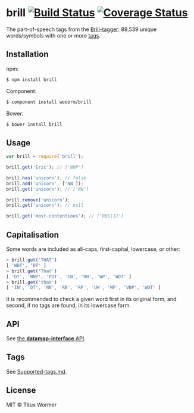 # brill [![Build Status](https://travis-ci.org/wooorm/brill.svg?branch=master)](https://travis-ci.org/wooorm/brill) [![Coverage Status](https://img.shields.io/coveralls/wooorm/brill.svg)](https://coveralls.io/r/wooorm/brill?branch=master)

The part-of-speech tags from the [Brill-tagger](http://en.wikipedia.org/wiki/Brill_tagger): 89,539 unique words/symbols with one or more [tags](Supported-tags.md).

## Installation

npm:
```sh
$ npm install brill
```

Component:
```sh
$ component install wooorm/brill
```

Bower:
```sh
$ bower install brill
```

## Usage

```js
var brill = require('brill');

brill.get('Eric'); // ['NNP']

brill.has('unicorn'); // false
brill.add('unicorn', ['NN']);
brill.get('unicorn'); // ['NN']

brill.remove('unicorn');
brill.get('unicorn'); // null

brill.get('most-contentious'); // ['RBS|JJ']
```

## Capitalisation

Some words are included as all-caps, first-capital, lowercase, or other:

```js
> brill.get('THAT')
[ 'WDT', 'DT' ]
> brill.get('That')
[ 'DT', 'NNP', 'PDT', 'IN', 'RB', 'WP', 'WDT' ]
> brill.get('that')
[ 'IN', 'DT', 'NN', 'RB', 'RP', 'UH', 'WP', 'VBP', 'WDT' ]
```

It is recommended to check a given word first in its original form, and second, if no tags are found, in its lowercase form.

## API

See [the **datamap-interface** API](https://github.com/wooorm/datamap-interface).

## Tags

See [Supported-tags.md](Supported-tags.md).

## License

MIT © Titus Wormer
